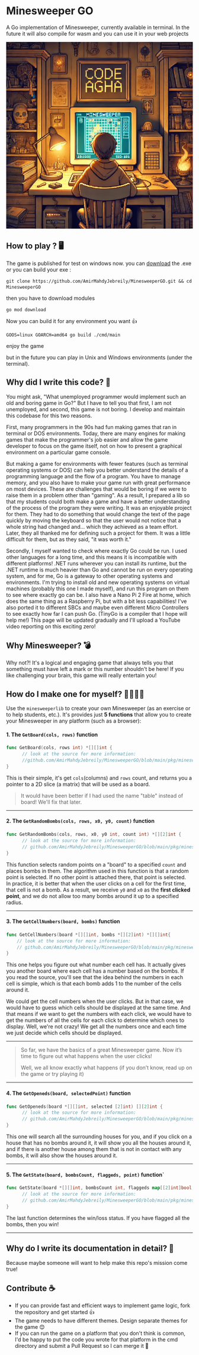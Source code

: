 # Minesweeper GO  
A Go implementation of Minesweeper, currently available in terminal. In the future it will also compile for wasm and you can use it in your web projects


![Minesweeper Game](./docs/img/MinesweeperGo.webp)
## How to play ? 🖥️
The game is published for test on windows now. you can [download](https://github.com/AmirMahdyJebreily/MinesweeperGO/releases/tag/win-test) the .exe or you can build your exe :
```shell
git clone https://github.com/AmirMahdyJebreily/MinesweeperGO.git && cd MinesweeperGO
```
then you have to download modules
```shell
go mod download   
```
Now you can build it for any environment you want 👍
```shell
GOOS=linux GOARCH=amd64 go build ./cmd/main 
```
enjoy the game

but in the future you can play in Unix and Windows environments (under the terminal).

## Why did I write this code? 🤔
You might ask, "What unemployed programmer would implement such an old and boring game in Go?" But I have to tell you that first, I am not unemployed, and second, this game is not boring. I develop and maintain this codebase for this two reasons.

First, many programmers in the 90s had fun making games that ran in terminal or DOS environments. Today, there are many engines for making games that make the programmer's job easier and allow the game developer to focus on the game itself, not on how to present a graphical environment on a particular game console.

But making a game for environments with fewer features (such as terminal operating systems or DOS) can help you better understand the details of a programming language and the flow of a program. You have to manage memory, and you also have to make your game run with great performance on most devices. These are challenges that would be boring if we were to raise them in a problem other than "gaming". As a result, I prepared a lib so that my students could both make a game and have a better understanding of the process of the program they were writing. It was an enjoyable project for them. They had to do something that would change the text of the page quickly by moving the keyboard so that the user would not notice that a whole string had changed and... which they achieved as a team effort. Later, they all thanked me for defining such a project for them. It was a little difficult for them, but as they said, "it was worth it."

Secondly, I myself wanted to check where exactly Go could be run. I used other languages ​​for a long time, and this means it is incompatible with different platforms!
.NET runs wherever you can install its runtime, but the .NET runtime is much heavier than Go and cannot be run on every operating system, and for me, Go is a gateway to other operating systems and environments. I'm trying to install old and new operating systems on virtual machines (probably this one I made myself), and run this program on them to see where exactly go can be. I also have a Nano Pi 2 Fire at home, which does the same thing as a Raspberry Pi, but with a bit less capabilities! I've also ported it to different SBCs and maybe even different Micro Controllers to see exactly how far I can push Go. (TinyGo is a compiler that I hope will help me!)
This page will be updated gradually and I'll upload a YouTube video reporting on this exciting zero!

## Why Minesweeper? 💣
Why not?! It's a logical and engaging game that always tells you that something must have left a mark or this number shouldn't be here! If you like challenging your brain, this game will really entertain you!

## How do I make one for myself? 🧑‍💻🧑‍💻
Use the `minesweeperlib` to create your own Minesweeper (as an exercise or to help students, etc.). It's provides just **5 functions** that allow you to create your Minesweeper in any platform (such as a browser):

#### **1. The `GetBoard(cols, rows)` function**  
```go 
func GetBoard(cols, rows int) *[][]int {
      // look at the source for more information: 
      //github.com/AmirMahdyJebreily/MinesweeperGO/blob/main/pkg/minesweeperlib/minesweeperlib.go#L9
}
```
This is their simple, it's get `cols`(columns) and `rows` count, and returns you a pointer to a 2D slice (a matrix) that will be used as a board.
> It would have been better if I had used the name "table" instead of board! We'll fix that later.
---
#### **2. The `GetRandomBombs(cols, rows, x0, y0, count)` function**
```go
func GetRandomBombs(cols, rows, x0, y0 int, count int) *[][2]int {
      // look at the source for more information: 
      // github.com/AmirMahdyJebreily/MinesweeperGO/blob/main/pkg/minesweeperlib/minesweeperlib.go#L19
}

```
This function selects random points on a "board" to a specified `count` and places bombs in them. The algorithm used in this function is that a random point is selected. If no other point is attached there, that point is selected.  
In practice, it is better that when the user clicks on a cell for the first time, that cell is not a bomb. As a result, we receive `y0` and `x0` as the **first clicked point**, and we do not allow too many bombs around it up to a specified radius.

---

#### **3. The `GetCellNumbers(board, bombs)` function**
```go 
func GetCellNumbers(board *[][]int, bombs *[][2]int) *[][]int{ 
	// look at the source for more information: 
	// github.com/AmirMahdyJebreily/MinesweeperGO/blob/main/pkg/minesweeperlib/minesweeperlib.go#L62
}
```
This one helps you figure out what number each cell has. It actually gives you another board where each cell has a number based on the bombs. If you read the source, you'll see that the idea behind the numbers in each cell is simple, which is that each bomb adds 1 to the number of the cells around it.

We could get the cell numbers when the user clicks. But in that case, we would have to guess which cells should be displayed at the same time. And that means if we want to get the numbers with each click, we would have to get the numbers of all the cells for each click to determine which ones to display. Well, we're not crazy! We get all the numbers once and each time we just decide which cells should be displayed.

---
>So far, we have the basics of a great Minesweeper game. Now it’s time to figure out what happens when the user clicks!
>
>Well, we all know exactly what happens (if you don’t know, read up on the game or try playing it)

---
#### **4. The `GetOpeneds(board, selectedPoint)` function**
```go
func GetOpeneds(board *[][]int, selected [2]int) [][2]int { 
      // look at the source for more information: 
      // github.com/AmirMahdyJebreily/MinesweeperGO/blob/main/pkg/minesweeperlib/minesweeperlib.go#L104
}
```
This one will search all the surrounding houses for you, and if you click on a house that has no bombs around it, it will show you all the houses around it, and if there is another house among them that is not in contact with any bombs, it will also show the houses around it.

---
#### **5. The `GetState(board, bombsCount, flaggeds, point)` function`**
```go
func GetState(board *[][]int, bombsCount int, flaggeds map[[2]int]bool, point [2]int) int{
      // look at the source for more information: 
      // github.com/AmirMahdyJebreily/MinesweeperGO/blob/main/pkg/minesweeperlib/minesweeperlib.go#L124
}
```
The last function determines the win/loss status. If you have flagged all the bombs, then you win!

---

## Why do I write its documentation in detail? 📝
Because maybe someone will want to help make this repo's mission come true!

## Contribute ☕
- If you can provide fast and efficient ways to implement game logic, fork the repository and get started 👍
- The game needs to have different themes. Design separate themes for the game 😊
- If you can run the game on a platform that you don't think is common, I'd be happy to put the code you wrote for that platform in the cmd directory and submit a Pull Request so I can merge it 📝